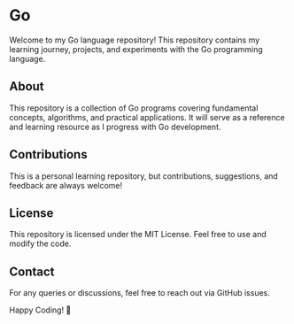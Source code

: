 # Go 

Welcome to my Go language repository! This repository contains my learning journey, projects, and experiments with the Go programming language.

## About
This repository is a collection of Go programs covering fundamental concepts, algorithms, and practical applications. It will serve as a reference and learning resource as I progress with Go development.

<!-- ## Repository Structure
```
/go
├── basics/          # Fundamental Go programs
├── algorithms/      # Implementations of common algorithms
├── projects/        # Mini projects and applications
├── exercises/       # Practice problems and solutions
└── README.md        # This file
``` -->
<!-- 
## Prerequisites
To run the programs in this repository, ensure you have Go installed on your system.

### Install Go
Download and install Go from the official website:
[Go Downloads](https://go.dev/dl/)

Verify the installation:
```sh
go version
```

## Getting Started
1. Clone the repository:
   ```sh
   git clone https://github.com/dev-vivekkumarverma/go.git
   cd go
   ```
2. Run a Go program:
   ```sh
   go run basics/hello.go
   ```
3. Build a Go program:
   ```sh
   go build -o myapp basics/hello.go
   ./myapp
   ``` -->

## Contributions
This is a personal learning repository, but contributions, suggestions, and feedback are always welcome!

## License
This repository is licensed under the MIT License. Feel free to use and modify the code.

## Contact
For any queries or discussions, feel free to reach out via GitHub issues.

Happy Coding! 🚀

